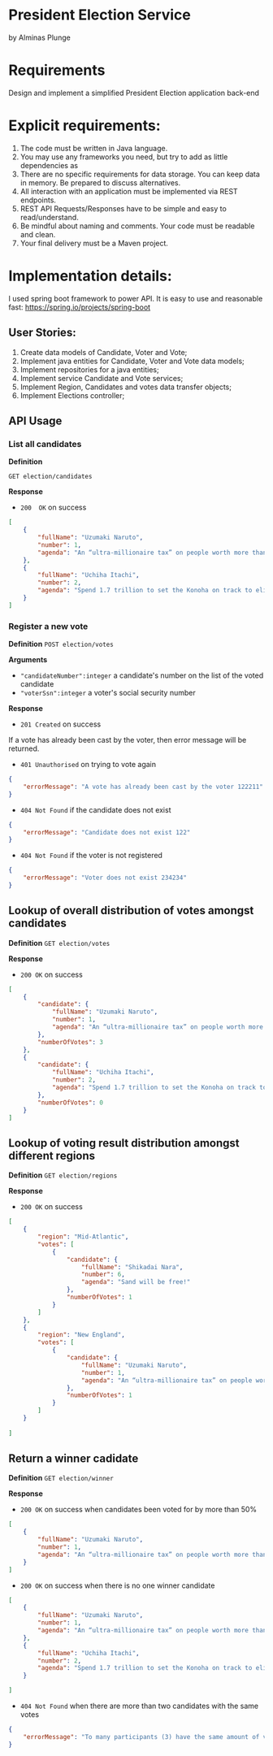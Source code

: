 # President Election Service
by Alminas Plunge

# Requirements
Design and implement a simplified President Election application back-end

# Explicit requirements:
1. The code must be written in Java language.
2. You may use any frameworks you need, but try to add as little dependencies as
3. There are no specific requirements for data storage. You can keep data in memory.
Be prepared to discuss alternatives.
4. All interaction with an application must be implemented via REST endpoints. 
5. REST API Requests/Responses have to be simple and easy to read/understand.
6. Be mindful about naming and comments. Your code must be readable and clean.
7. Your final delivery must be a Maven project.

# Implementation details:

I used spring boot framework to power API. It is easy to use and reasonable fast: https://spring.io/projects/spring-boot

## User Stories:

1. Create data models of Candidate, Voter and Vote;
2. Implement java entities for Candidate, Voter and Vote data models;
3. Implement repositories for a java entities;
4. Implement service Candidate and Vote services;
5. Implement Region, Candidates and votes data transfer objects;
6. Implement Elections controller;  

## API Usage

### List all candidates

**Definition**

`GET election/candidates`

**Response**
- `200  OK` on success

```json
[
    {
        "fullName": "Uzumaki Naruto",
        "number": 1,
        "agenda": "An “ultra-millionaire tax” on people worth more than 50 million and a major overhaul of housing policies."
    },
    {
        "fullName": "Uchiha Itachi",
        "number": 2,
        "agenda": "Spend 1.7 trillion to set the Konoha on track to eliminate net greenhouse gas emissions by 2050."
    }
]
```

### Register a new vote

**Definition**
`POST election/votes`

**Arguments**

- `"candidateNumber":integer` a candidate's number on the list of the voted candidate
- `"voterSsn":integer` a voter's social security number 

**Response**
- `201 Created` on success 

If a vote has already been cast by the voter, then error message will be returned. 

- `401 Unauthorised` on trying to vote again

```json
{
    "errorMessage": "A vote has already been cast by the voter 122211"
}
```

- `404 Not Found` if the candidate does not exist

```json
{
    "errorMessage": "Candidate does not exist 122"
}
```

- `404 Not Found` if the voter is not registered

```json
{
    "errorMessage": "Voter does not exist 234234"
}
```

## Lookup of overall distribution of votes amongst candidates

**Definition**
`GET election/votes`

**Response**

- `200 OK` on success

```json
[
	{
        "candidate": {
            "fullName": "Uzumaki Naruto",
            "number": 1,
            "agenda": "An “ultra-millionaire tax” on people worth more than 50 million and a major overhaul of housing policies."
        },
        "numberOfVotes": 3
    },
    {
        "candidate": {
            "fullName": "Uchiha Itachi",
            "number": 2,
            "agenda": "Spend 1.7 trillion to set the Konoha on track to eliminate net greenhouse gas emissions by 2050."
        },
        "numberOfVotes": 0
    }
]
```

## Lookup of voting result distribution amongst different regions

**Definition**
`GET election/regions`

**Response**

- `200 OK` on success

```json
[
    {
        "region": "Mid-Atlantic",
        "votes": [
            {
                "candidate": {
                    "fullName": "Shikadai Nara",
                    "number": 6,
                    "agenda": "Sand will be free!"
                },
                "numberOfVotes": 1
            }
        ]
    },
    {
        "region": "New England",
        "votes": [
            {
                "candidate": {
                    "fullName": "Uzumaki Naruto",
                    "number": 1,
                    "agenda": "An “ultra-millionaire tax” on people worth more than 50 million and a major overhaul of housing policies."
                },
                "numberOfVotes": 1
            }
        ]
    }	
		
]
```
## Return a winner cadidate

**Definition**
`GET election/winner`

**Response**

- `200 OK` on success when candidates been voted for by more than 50%

```json
[
    {
        "fullName": "Uzumaki Naruto",
        "number": 1,
        "agenda": "An “ultra-millionaire tax” on people worth more than 50 million and a major overhaul of housing policies."
    }
]
```
- `200 OK` on success when there is no one winner candidate

```json
[
    {
        "fullName": "Uzumaki Naruto",
        "number": 1,
        "agenda": "An “ultra-millionaire tax” on people worth more than 50 million and a major overhaul of housing policies."
    },
    {
        "fullName": "Uchiha Itachi",
        "number": 2,
        "agenda": "Spend 1.7 trillion to set the Konoha on track to eliminate net greenhouse gas emissions by 2050."
    }

]
```
- `404 Not Found` when there are more than two candidates with the same votes

```json
{
    "errorMessage": "To many participants (3) have the same amount of votes. No clear winner."
}
``` 
